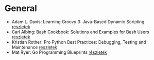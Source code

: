 # General

- Adam L. Davis: Learning Groovy 3: Java-Based Dynamic Scripting [részletek](../_details/Adam%20L.%20Davis.md#id_15)
- Carl Albing: Bash Cookbook: Solutions and Examples for Bash Users [részletek](../_details/Carl%20Albing.md#id_12)
- Kristian Rother: Pro Python Best Practices: Debugging, Testing and Maintenance [részletek](../_details/Kristian%20Rother.md#id_13)
- Mat Ryer: Go Programming Blueprints [részletek](../_details/Mat%20Ryer.md#id_14)